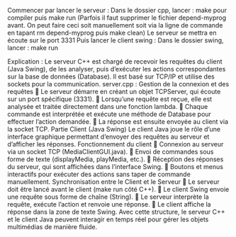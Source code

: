 
Commencer par lancer le serveur : Dans le dossier cpp, lancer : make pour compiler puis make run (Parfois il faut supprimer le fichier depend-myprog avant. On peut faire ceci soit manuellement soit via la ligne de commande en tapant rm depend-myprog puis make clean)
Le serveur se mettra en écoute sur le port 3331
Puis lancer le client swing : Dans le dossier swing, lancer : make run

Explication :
Le serveur C++ est chargé de recevoir les requêtes du client (Java Swing), de les analyser, puis d’exécuter les actions correspondantes sur la base de données
(Database). Il est basé sur TCP/IP et utilise des sockets pour la communication. server.cpp : Gestion de la connexion et des requêtes
 Le serveur démarre en créant un objet TCPServer, qui écoute sur un port spécifique
(3331).  Lorsqu’une requête est reçue, elle est analysée et traitée directement dans une
fonction lambda.  Chaque commande est interprétée et exécute une méthode de Database pour
effectuer l’action demandée.  La réponse est ensuite envoyée au client via la socket TCP. Partie Client (Java Swing)
Le client Java joue le rôle d’une interface graphique permettant d’envoyer des requêtes au serveur et d’afficher les réponses. Fonctionnement du client
 Connexion au serveur via un socket TCP (MediaClientGUI.java).  Envoi de commandes sous forme de texte (displayMedia, playMedia, etc.).  Réception des réponses du serveur, qui sont affichées dans l’interface Swing.  Boutons et menus interactifs pour exécuter des actions sans taper de commande
manuellement.
Synchronisation entre le Client et le Serveur
 Le serveur doit être lancé avant le client (make run côté C++).  Le client Swing envoie une requête sous forme de chaîne (String).  Le serveur interprète la requête, exécute l’action et renvoie une réponse.  Le client affiche la réponse dans la zone de texte Swing. Avec cette structure, le serveur C++ et le client Java peuvent interagir en temps
réel pour gérer les objets multimédias de manière fluide.
